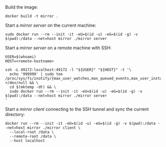 Build the image:
```
docker build -t mirror .
```

Start a *mirror server* on the current machine:
```
sudo docker run --rm --init -it -eU=$(id -u) -eG=$(id -g) -v $(pwd):/data --net=host mirror ./mirror server
```

Start a *mirror server* on a remote machine with SSH:
```
USER=$(whoami)
HOST=<remote-hostname>

ssh -L 49172:localhost:49172 -l "${USER}" "${HOST}" -t '\
  echo '999999' | sudo tee /proc/sys/fs/inotify/{max_user_watches,max_queued_events,max_user_instances} >/dev/null && \
  cd $(mktemp -dt) && \
  sudo docker run --rm --init -it -eU=$(id -u) -eG=$(id -g) -v $(pwd):/data --net=host mirror ./mirror server
'
```

Start a *mirror client* connecting to the SSH tunnel and sync the current directory:
```
docker run --rm --init -it -eU=$(id -u) -eG=$(id -g) -v $(pwd):/data --net=host mirror ./mirror client \
  --local-root /data \
  --remote-root /data \
  --host localhost
```
